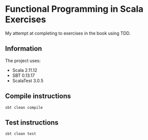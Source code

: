 # Functional Programming in Scala Exercises

My attempt at completing to exercises in the book using TDD.

## Information
The project uses:
- Scala 2.11.12
- SBT 0.13.17
- ScalaTest 3.0.5

## Compile instructions
```
sbt clean compile
```

## Test instructions
```
sbt clean test
```